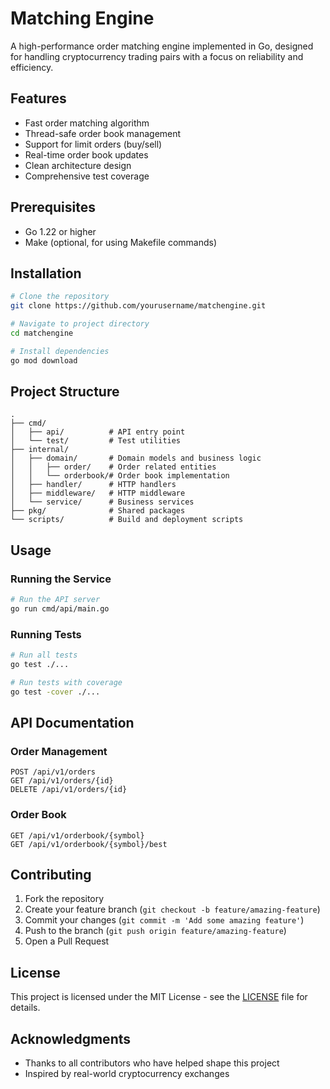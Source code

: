 # Matching Engine

A high-performance order matching engine implemented in Go, designed for handling cryptocurrency trading pairs with a focus on reliability and efficiency.

## Features

- Fast order matching algorithm
- Thread-safe order book management
- Support for limit orders (buy/sell)
- Real-time order book updates
- Clean architecture design
- Comprehensive test coverage

## Prerequisites

- Go 1.22 or higher
- Make (optional, for using Makefile commands)

## Installation

```bash
# Clone the repository
git clone https://github.com/yourusername/matchengine.git

# Navigate to project directory
cd matchengine

# Install dependencies
go mod download
```

## Project Structure

```
.
├── cmd/
│   ├── api/          # API entry point
│   └── test/         # Test utilities
├── internal/
│   ├── domain/       # Domain models and business logic
│   │   ├── order/    # Order related entities
│   │   └── orderbook/# Order book implementation
│   ├── handler/      # HTTP handlers
│   ├── middleware/   # HTTP middleware
│   └── service/      # Business services
├── pkg/              # Shared packages
└── scripts/          # Build and deployment scripts
```

## Usage

### Running the Service

```bash
# Run the API server
go run cmd/api/main.go
```

### Running Tests

```bash
# Run all tests
go test ./...

# Run tests with coverage
go test -cover ./...
```

## API Documentation

### Order Management

```
POST /api/v1/orders
GET /api/v1/orders/{id}
DELETE /api/v1/orders/{id}
```

### Order Book

```
GET /api/v1/orderbook/{symbol}
GET /api/v1/orderbook/{symbol}/best
```

## Contributing

1. Fork the repository
2. Create your feature branch (`git checkout -b feature/amazing-feature`)
3. Commit your changes (`git commit -m 'Add some amazing feature'`)
4. Push to the branch (`git push origin feature/amazing-feature`)
5. Open a Pull Request

## License

This project is licensed under the MIT License - see the [LICENSE](LICENSE) file for details.

## Acknowledgments

- Thanks to all contributors who have helped shape this project
- Inspired by real-world cryptocurrency exchanges 